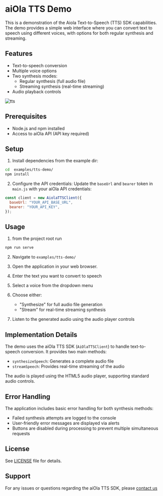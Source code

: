 # aiOla TTS Demo

This is a demonstration of the Aiola Text-to-Speech (TTS) SDK capabilities. The demo provides a simple web interface where you can convert text to speech using different voices, with options for both regular synthesis and streaming.

## Features

- Text-to-speech conversion
- Multiple voice options
- Two synthesis modes:
  - Regular synthesis (full audio file)
  - Streaming synthesis (real-time streaming)
- Audio playback controls

![tts](https://github.com/user-attachments/assets/1745bf3b-ac9c-43a9-a783-7608c34e490e)


## Prerequisites

- Node.js and npm installed
- Access to aiOla API (API key required)

## Setup

1. Install dependencies from the example dir:
```bash
cd  examples/tts-demo/
npm install
```

2. Configure the API credentials:
   Update the `baseUrl` and `bearer` token in `main.js` with your aiOla API credentials:

```javascript
const client = new AiolaTTSClient({
  baseUrl: "YOUR_API_BASE_URL",
  bearer: "YOUR_API_KEY",
});
```

## Usage
1. from the project root run 
```bash
npm run serve
``` 
2. Navigate to ```examples/tts-demo/```

3. Open the application in your web browser.

4. Enter the text you want to convert to speech
5. Select a voice from the dropdown menu
6. Choose either:
   - "Synthesize" for full audio file generation
   - "Stream" for real-time streaming synthesis
7. Listen to the generated audio using the audio player controls

## Implementation Details

The demo uses the aiOla TTS SDK (`AiOlaTTSClient`) to handle text-to-speech conversion. It provides two main methods:

- `synthesizeSpeech`: Generates a complete audio file
- `streamSpeech`: Provides real-time streaming of the audio

The audio is played using the HTML5 audio player, supporting standard audio controls.

## Error Handling

The application includes basic error handling for both synthesis methods:

- Failed synthesis attempts are logged to the console
- User-friendly error messages are displayed via alerts
- Buttons are disabled during processing to prevent multiple simultaneous requests

## License

See [LICENSE](LICENSE) file for details.

## Support

For any issues or questions regarding the aiOla TTS SDK, please [contact us](https://aiOla.ai/contact/)
